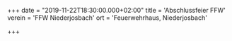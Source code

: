 +++
date = "2019-11-22T18:30:00.000+02:00"
title = 'Abschlussfeier FFW'
verein = 'FFW Niederjosbach'
ort = 'Feuerwehrhaus, Niederjosbach'

+++

      
